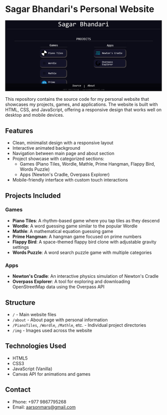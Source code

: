 # Sagar Bhandari's Personal Website

![Website Screenshot](./img/website-screenshot.png)

This repository contains the source code for my personal website that showcases my projects, games, and applications. The website is built with HTML, CSS, and JavaScript, offering a responsive design that works well on desktop and mobile devices.

## Features

- Clean, minimalist design with a responsive layout
- Interactive animated background
- Navigation between main page and about section
- Project showcase with categorized sections:
  - Games (Piano Tiles, Wordle, Mathle, Prime Hangman, Flappy Bird, Words Puzzle)
  - Apps (Newton's Cradle, Overpass Explorer)
- Mobile-friendly interface with custom touch interactions

## Projects Included

### Games

- **Piano Tiles**: A rhythm-based game where you tap tiles as they descend
- **Wordle**: A word guessing game similar to the popular Wordle
- **Mathle**: A mathematical equation guessing game
- **Prime Hangman**: A hangman game focused on prime numbers
- **Flappy Bird**: A space-themed flappy bird clone with adjustable gravity settings
- **Words Puzzle**: A word search puzzle game with multiple categories

### Apps

- **Newton's Cradle**: An interactive physics simulation of Newton's Cradle
- **Overpass Explorer**: A tool for exploring and downloading OpenStreetMap data using the Overpass API

## Structure

- `/` - Main website files
- `/about` - About page with personal information
- `/PianoTiles`, `/Wordle`, `/Mathle`, etc. - Individual project directories
- `/img` - Images used across the website

## Technologies Used

- HTML5
- CSS3
- JavaScript (Vanilla)
- Canvas API for animations and games



## Contact

- Phone: +977 9867795268
- Email: aarsonmars@gmail.com


